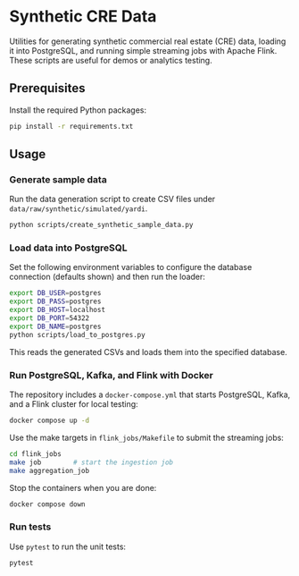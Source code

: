 # Synthetic CRE Data

Utilities for generating synthetic commercial real estate (CRE) data, loading it into PostgreSQL, and running simple streaming jobs with Apache Flink. These scripts are useful for demos or analytics testing.

## Prerequisites

Install the required Python packages:

```bash
pip install -r requirements.txt
```

## Usage

### Generate sample data

Run the data generation script to create CSV files under `data/raw/synthetic/simulated/yardi`.

```bash
python scripts/create_synthetic_sample_data.py
```

### Load data into PostgreSQL

Set the following environment variables to configure the database connection
(defaults shown) and then run the loader:

```bash
export DB_USER=postgres
export DB_PASS=postgres
export DB_HOST=localhost
export DB_PORT=54322
export DB_NAME=postgres
python scripts/load_to_postgres.py
```

This reads the generated CSVs and loads them into the specified database.

### Run PostgreSQL, Kafka, and Flink with Docker

The repository includes a `docker-compose.yml` that starts PostgreSQL, Kafka, and a Flink cluster for local testing:

```bash
docker compose up -d
```

Use the make targets in `flink_jobs/Makefile` to submit the streaming jobs:

```bash
cd flink_jobs
make job        # start the ingestion job
make aggregation_job
```

Stop the containers when you are done:

```bash
docker compose down
```

### Run tests

Use `pytest` to run the unit tests:

```bash
pytest
```
